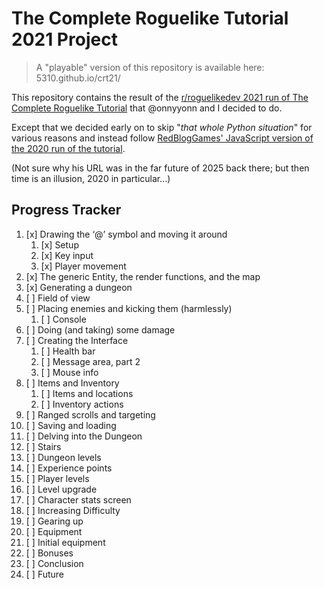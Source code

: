 # The Complete Roguelike Tutorial 2021 Project

> A "playable" version of this repository is available here: 5310.github.io/crt21/

This repository contains the result of the [r/roguelikedev 2021 run of The Complete Roguelike Tutorial](https://www.reddit.com/r/roguelikedev/comments/o5x585/roguelikedev_does_the_complete_roguelike_tutorial/) that @onnyyonn and I decided to do.

Except that we decided early on to skip "_that whole Python situation_" for various reasons and instead follow [RedBlogGames' JavaScript version of the 2020 run of the tutorial](https://www.redblobgames.com/x/2025-roguelike-dev/).

(Not sure why his URL was in the far future of 2025 back there; but then time is an illusion, 2020 in particular...)

## Progress Tracker

1. [x] Drawing the ‘@’ symbol and moving it around
   1. [x] Setup
   2. [x] Key input
   3. [x] Player movement
2. [x] The generic Entity, the render functions, and the map
3. [x] Generating a dungeon
4. [ ] Field of view
5. [ ] Placing enemies and kicking them (harmlessly)
   1. [ ] Console
6. [ ] Doing (and taking) some damage
7. [ ] Creating the Interface
   1. [ ] Health bar
   2. [ ] Message area, part 2
   3. [ ] Mouse info
8. [ ] Items and Inventory
   1. [ ] Items and locations
   2. [ ] Inventory actions
9. [ ] Ranged scrolls and targeting
10. [ ] Saving and loading
11. [ ] Delving into the Dungeon
12. [ ] Stairs
13. [ ] Dungeon levels
14. [ ] Experience points
15. [ ] Player levels
16. [ ] Level upgrade
17. [ ] Character stats screen
18. [ ] Increasing Difficulty
19. [ ] Gearing up
20. [ ] Equipment
21. [ ] Initial equipment
22. [ ] Bonuses
23. [ ] Conclusion
24. [ ] Future
